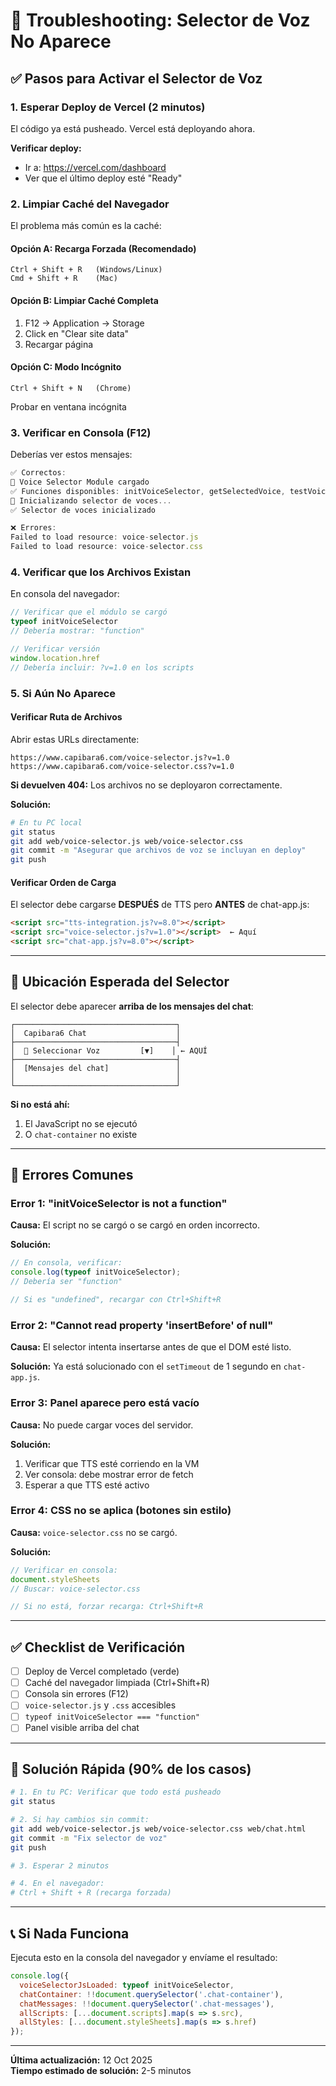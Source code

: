 # 🔧 Troubleshooting: Selector de Voz No Aparece

## ✅ Pasos para Activar el Selector de Voz

### 1. Esperar Deploy de Vercel (2 minutos)

El código ya está pusheado. Vercel está deployando ahora.

**Verificar deploy:**
- Ir a: https://vercel.com/dashboard
- Ver que el último deploy esté "Ready"

### 2. Limpiar Caché del Navegador

El problema más común es la caché:

#### Opción A: Recarga Forzada (Recomendado)
```
Ctrl + Shift + R   (Windows/Linux)
Cmd + Shift + R    (Mac)
```

#### Opción B: Limpiar Caché Completa
1. F12 → Application → Storage
2. Click en "Clear site data"
3. Recargar página

#### Opción C: Modo Incógnito
```
Ctrl + Shift + N   (Chrome)
```
Probar en ventana incógnita

### 3. Verificar en Consola (F12)

Deberías ver estos mensajes:

```javascript
✅ Correctos:
🎤 Voice Selector Module cargado
✅ Funciones disponibles: initVoiceSelector, getSelectedVoice, testVoice
🎤 Inicializando selector de voces...
✅ Selector de voces inicializado

❌ Errores:
Failed to load resource: voice-selector.js
Failed to load resource: voice-selector.css
```

### 4. Verificar que los Archivos Existan

En consola del navegador:

```javascript
// Verificar que el módulo se cargó
typeof initVoiceSelector
// Debería mostrar: "function"

// Verificar versión
window.location.href
// Debería incluir: ?v=1.0 en los scripts
```

### 5. Si Aún No Aparece

#### Verificar Ruta de Archivos

Abrir estas URLs directamente:
```
https://www.capibara6.com/voice-selector.js?v=1.0
https://www.capibara6.com/voice-selector.css?v=1.0
```

**Si devuelven 404:** Los archivos no se deployaron correctamente.

**Solución:**
```bash
# En tu PC local
git status
git add web/voice-selector.js web/voice-selector.css
git commit -m "Asegurar que archivos de voz se incluyan en deploy"
git push
```

#### Verificar Orden de Carga

El selector debe cargarse **DESPUÉS** de TTS pero **ANTES** de chat-app.js:

```html
<script src="tts-integration.js?v=8.0"></script>
<script src="voice-selector.js?v=1.0"></script>  ← Aquí
<script src="chat-app.js?v=8.0"></script>
```

---

## 🎯 Ubicación Esperada del Selector

El selector debe aparecer **arriba de los mensajes del chat**:

```
┌────────────────────────────────────┐
│  Capibara6 Chat                    │
├────────────────────────────────────┤
│  🎤 Seleccionar Voz         [▼]    │ ← AQUÍ
├────────────────────────────────────┤
│  [Mensajes del chat]               │
│                                    │
└────────────────────────────────────┘
```

**Si no está ahí:**
1. El JavaScript no se ejecutó
2. O `chat-container` no existe

---

## 🐛 Errores Comunes

### Error 1: "initVoiceSelector is not a function"

**Causa:** El script no se cargó o se cargó en orden incorrecto.

**Solución:**
```javascript
// En consola, verificar:
console.log(typeof initVoiceSelector);
// Debería ser "function"

// Si es "undefined", recargar con Ctrl+Shift+R
```

### Error 2: "Cannot read property 'insertBefore' of null"

**Causa:** El selector intenta insertarse antes de que el DOM esté listo.

**Solución:** Ya está solucionado con el `setTimeout` de 1 segundo en `chat-app.js`.

### Error 3: Panel aparece pero está vacío

**Causa:** No puede cargar voces del servidor.

**Solución:**
1. Verificar que TTS esté corriendo en la VM
2. Ver consola: debe mostrar error de fetch
3. Esperar a que TTS esté activo

### Error 4: CSS no se aplica (botones sin estilo)

**Causa:** `voice-selector.css` no se cargó.

**Solución:**
```javascript
// Verificar en consola:
document.styleSheets
// Buscar: voice-selector.css

// Si no está, forzar recarga: Ctrl+Shift+R
```

---

## ✅ Checklist de Verificación

- [ ] Deploy de Vercel completado (verde)
- [ ] Caché del navegador limpiada (Ctrl+Shift+R)
- [ ] Consola sin errores (F12)
- [ ] `voice-selector.js` y `.css` accesibles
- [ ] `typeof initVoiceSelector === "function"`
- [ ] Panel visible arriba del chat

---

## 🚀 Solución Rápida (90% de los casos)

```bash
# 1. En tu PC: Verificar que todo está pusheado
git status

# 2. Si hay cambios sin commit:
git add web/voice-selector.js web/voice-selector.css web/chat.html
git commit -m "Fix selector de voz"
git push

# 3. Esperar 2 minutos

# 4. En el navegador:
# Ctrl + Shift + R (recarga forzada)
```

---

## 📞 Si Nada Funciona

Ejecuta esto en la consola del navegador y envíame el resultado:

```javascript
console.log({
  voiceSelectorJsLoaded: typeof initVoiceSelector,
  chatContainer: !!document.querySelector('.chat-container'),
  chatMessages: !!document.querySelector('.chat-messages'),
  allScripts: [...document.scripts].map(s => s.src),
  allStyles: [...document.styleSheets].map(s => s.href)
});
```

---

**Última actualización:** 12 Oct 2025  
**Tiempo estimado de solución:** 2-5 minutos

